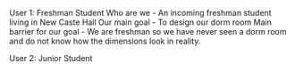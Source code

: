 User 1: Freshman Student
Who are we - An incoming freshman student living in New Caste Hall
Our main goal - To design our dorm room
Main barrier for our goal - We are freshman so we have never seen a dorm room and do not know how the dimensions look in reality.

User 2: Junior Student

